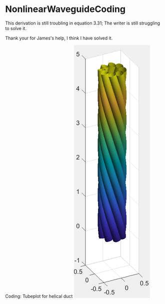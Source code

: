 # NonlinearWaveguideCoding
 
This derivation is still troubling in equation 3.31; The writer is still struggling to solve it.

Thank your for James's help, I think I have solved it.




Coding: Tubeplot for helical duct
![](https://github.com/Jiaqi-knight/NonlinearWaveguideCoding/blob/master/coding/tubeplot/HelicalDucts.PNG)
